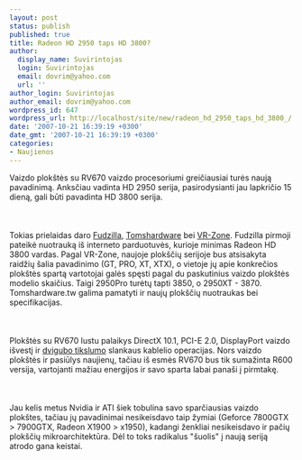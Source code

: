 ```yaml
---
layout: post
status: publish
published: true
title: Radeon HD 2950 taps HD 3800?
author:
  display_name: Suvirintojas
  login: Suvirintojas
  email: dovrim@yahoo.com
  url: ''
author_login: Suvirintojas
author_email: dovrim@yahoo.com
wordpress_id: 647
wordpress_url: http://localhost/site/new/radeon_hd_2950_taps_hd_3800_/
date: '2007-10-21 16:39:19 +0300'
date_gmt: '2007-10-21 16:39:19 +0300'
categories:
- Naujienos
---
```

<p>Vaizdo plokštės su RV670 vaizdo procesoriumi greičiausiai turės naują pavadinimą. Anksčiau vadinta HD 2950 serija, pasirodysianti jau lapkričio 15 dieną, gali būti pavadinta HD 3800 serija.<br />
<br><br />
<br>Tokias prielaidas daro <a class="ns" href="http://www.fudzilla.com/index.php?option=com_content&amp;task=view&amp;id=3673&amp;Itemid=1">Fudzilla</a>, <a class="ns" href="http://www.tomshardware.com/cn/119,news-119.html">Tomshardware</a> bei <a class="ns" href="http://www.vr-zone.com/articles/RV670_is_Radeon_HD_3800_Series/5358.html">VR-Zone</a>. Fudzilla pirmoji pateikė nuotrauką iš interneto parduotuvės, kurioje minimas Radeon HD 3800 vardas. Pagal VR-Zone, naujoje plokščių serijoje bus atsisakyta raidžių šalia pavadinimo (GT, PRO, XT, XTX), o vietoje jų apie konkrečios plokštės spartą vartotojai galės spęsti pagal du paskutinius vaizdo plokštės modelio skaičius. Taigi 2950Pro turėtų tapti 3850, o 2950XT - 3870. Tomshardware.tw galima pamatyti ir naujų plokščių nuotraukas bei specifikacijas.<br />
<br><br />
<br>Plokštės su RV670 lustu palaikys DirectX 10.1, PCI-E 2.0, DisplayPort vaizdo išvestį ir <a class="ns" href="http://en.wikipedia.org/wiki/Double_precision">dvigubo tikslumo</a> slankaus kablelio operacijas. Nors vaizdo plokštės ir pasiūlys naujienų, tačiau iš esmės RV670 bus tik sumažinta R600 versija, vartojanti mažiau energijos ir savo sparta labai panaši į pirmtakę.<br />
<br><br />
<br>Jau kelis metus Nvidia ir ATI šiek tobulina savo sparčiausias vaizdo plokštes, tačiau jų pavadinimai nesikeisdavo taip žymiai (Geforce 7800GTX &gt; 7900GTX, Radeon X1900 &gt; x1950), kadangi ženkliai nesikeisdavo ir pačių plokščių mikroarchitektūra. Dėl to toks radikalus &quot;šuolis&quot; į naują seriją atrodo gana keistai.</p>
